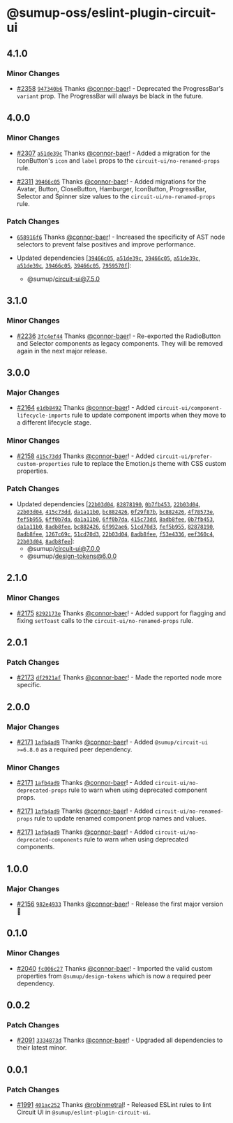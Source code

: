 # @sumup-oss/eslint-plugin-circuit-ui

## 4.1.0

### Minor Changes

- [#2358](https://github.com/sumup-oss/circuit-ui/pull/2358) [`947340b6`](https://github.com/sumup-oss/circuit-ui/commit/947340b6751e8414445556a2de2c3bf721dd051b) Thanks [@connor-baer](https://github.com/connor-baer)! - Deprecated the ProgressBar's `variant` prop. The ProgressBar will always be black in the future.

## 4.0.0

### Minor Changes

- [#2307](https://github.com/sumup-oss/circuit-ui/pull/2307) [`a51de39c`](https://github.com/sumup-oss/circuit-ui/commit/a51de39cc1c5081474468149aac21a6a0b990749) Thanks [@connor-baer](https://github.com/connor-baer)! - Added a migration for the IconButton's `icon` and `label` props to the `circuit-ui/no-renamed-props` rule.

- [#2311](https://github.com/sumup-oss/circuit-ui/pull/2311) [`39466c05`](https://github.com/sumup-oss/circuit-ui/commit/39466c054968e28b14a7a7b1389964f9b2573547) Thanks [@connor-baer](https://github.com/connor-baer)! - Added migrations for the Avatar, Button, CloseButton, Hamburger, IconButton, ProgressBar, Selector and Spinner size values to the `circuit-ui/no-renamed-props` rule.

### Patch Changes

- [`658916f6`](https://github.com/sumup-oss/circuit-ui/commit/658916f6f13003d4547c6e06da640fec2cd39eb9) Thanks [@connor-baer](https://github.com/connor-baer)! - Increased the specificity of AST node selectors to prevent false positives and improve performance.

- Updated dependencies [[`39466c05`](https://github.com/sumup-oss/circuit-ui/commit/39466c054968e28b14a7a7b1389964f9b2573547), [`a51de39c`](https://github.com/sumup-oss/circuit-ui/commit/a51de39cc1c5081474468149aac21a6a0b990749), [`39466c05`](https://github.com/sumup-oss/circuit-ui/commit/39466c054968e28b14a7a7b1389964f9b2573547), [`a51de39c`](https://github.com/sumup-oss/circuit-ui/commit/a51de39cc1c5081474468149aac21a6a0b990749), [`a51de39c`](https://github.com/sumup-oss/circuit-ui/commit/a51de39cc1c5081474468149aac21a6a0b990749), [`39466c05`](https://github.com/sumup-oss/circuit-ui/commit/39466c054968e28b14a7a7b1389964f9b2573547), [`39466c05`](https://github.com/sumup-oss/circuit-ui/commit/39466c054968e28b14a7a7b1389964f9b2573547), [`7959570f`](https://github.com/sumup-oss/circuit-ui/commit/7959570f8f8889eb8d964cc5e851ef637edfbc18)]:
  - @sumup/circuit-ui@7.5.0

## 3.1.0

### Minor Changes

- [#2236](https://github.com/sumup-oss/circuit-ui/pull/2236) [`3fc4ef44`](https://github.com/sumup-oss/circuit-ui/commit/3fc4ef44fea5be861ac26fc210aeebafe5eb1760) Thanks [@connor-baer](https://github.com/connor-baer)! - Re-exported the RadioButton and Selector components as legacy components. They will be removed again in the next major release.

## 3.0.0

### Major Changes

- [#2164](https://github.com/sumup-oss/circuit-ui/pull/2164) [`e1db8492`](https://github.com/sumup-oss/circuit-ui/commit/e1db84920a152cb110ad53b5588849e1e705a01d) Thanks [@connor-baer](https://github.com/connor-baer)! - Added `circuit-ui/component-lifecycle-imports` rule to update component imports when they move to a different lifecycle stage.

### Minor Changes

- [#2158](https://github.com/sumup-oss/circuit-ui/pull/2158) [`415c73dd`](https://github.com/sumup-oss/circuit-ui/commit/415c73dd70dc2720b44ead24cd4b9d7d77af3293) Thanks [@connor-baer](https://github.com/connor-baer)! - Added `circuit-ui/prefer-custom-properties` rule to replace the Emotion.js theme with CSS custom properties.

### Patch Changes

- Updated dependencies [[`22b03d04`](https://github.com/sumup-oss/circuit-ui/commit/22b03d04f000b72b882962fcf9a67f1c93faff51), [`82878190`](https://github.com/sumup-oss/circuit-ui/commit/82878190d70c414032027449e14d8473aa196856), [`0b7fb453`](https://github.com/sumup-oss/circuit-ui/commit/0b7fb453e6eb714561ab4ff8311ef3d4853006c5), [`22b03d04`](https://github.com/sumup-oss/circuit-ui/commit/22b03d04f000b72b882962fcf9a67f1c93faff51), [`22b03d04`](https://github.com/sumup-oss/circuit-ui/commit/22b03d04f000b72b882962fcf9a67f1c93faff51), [`415c73dd`](https://github.com/sumup-oss/circuit-ui/commit/415c73dd70dc2720b44ead24cd4b9d7d77af3293), [`da1a11b0`](https://github.com/sumup-oss/circuit-ui/commit/da1a11b0f8fe2803cb4fc8cb35e759c178ce6916), [`bc882426`](https://github.com/sumup-oss/circuit-ui/commit/bc882426a859e68ec7c029e1b56adbaa63f8260f), [`0f29f87b`](https://github.com/sumup-oss/circuit-ui/commit/0f29f87bf28878f70e047ae42dd18c98660a2ffd), [`bc882426`](https://github.com/sumup-oss/circuit-ui/commit/bc882426a859e68ec7c029e1b56adbaa63f8260f), [`4f78573e`](https://github.com/sumup-oss/circuit-ui/commit/4f78573e94829e87fc250f284159969d4e5d8fc2), [`fef5b955`](https://github.com/sumup-oss/circuit-ui/commit/fef5b9554d2ff858fb8587f5624d8ee65dfbb969), [`6ff0b7da`](https://github.com/sumup-oss/circuit-ui/commit/6ff0b7da7f7aae906ffe467da08115d5500e157a), [`da1a11b0`](https://github.com/sumup-oss/circuit-ui/commit/da1a11b0f8fe2803cb4fc8cb35e759c178ce6916), [`6ff0b7da`](https://github.com/sumup-oss/circuit-ui/commit/6ff0b7da7f7aae906ffe467da08115d5500e157a), [`415c73dd`](https://github.com/sumup-oss/circuit-ui/commit/415c73dd70dc2720b44ead24cd4b9d7d77af3293), [`8adb8fee`](https://github.com/sumup-oss/circuit-ui/commit/8adb8feee02bbfef1d1fc6a9c7a9c5a30e25d027), [`0b7fb453`](https://github.com/sumup-oss/circuit-ui/commit/0b7fb453e6eb714561ab4ff8311ef3d4853006c5), [`da1a11b0`](https://github.com/sumup-oss/circuit-ui/commit/da1a11b0f8fe2803cb4fc8cb35e759c178ce6916), [`8adb8fee`](https://github.com/sumup-oss/circuit-ui/commit/8adb8feee02bbfef1d1fc6a9c7a9c5a30e25d027), [`bc882426`](https://github.com/sumup-oss/circuit-ui/commit/bc882426a859e68ec7c029e1b56adbaa63f8260f), [`6f992ae6`](https://github.com/sumup-oss/circuit-ui/commit/6f992ae6aa39767dcc7df5a6754dbcea4d06af9d), [`51cd70d3`](https://github.com/sumup-oss/circuit-ui/commit/51cd70d37e0fc4609f81e885a503a35e6f102d11), [`fef5b955`](https://github.com/sumup-oss/circuit-ui/commit/fef5b9554d2ff858fb8587f5624d8ee65dfbb969), [`82878190`](https://github.com/sumup-oss/circuit-ui/commit/82878190d70c414032027449e14d8473aa196856), [`8adb8fee`](https://github.com/sumup-oss/circuit-ui/commit/8adb8feee02bbfef1d1fc6a9c7a9c5a30e25d027), [`1267c69c`](https://github.com/sumup-oss/circuit-ui/commit/1267c69cee8dc7c30520753b7c2d662c222c5f03), [`51cd70d3`](https://github.com/sumup-oss/circuit-ui/commit/51cd70d37e0fc4609f81e885a503a35e6f102d11), [`22b03d04`](https://github.com/sumup-oss/circuit-ui/commit/22b03d04f000b72b882962fcf9a67f1c93faff51), [`8adb8fee`](https://github.com/sumup-oss/circuit-ui/commit/8adb8feee02bbfef1d1fc6a9c7a9c5a30e25d027), [`f53e4336`](https://github.com/sumup-oss/circuit-ui/commit/f53e4336739fa317ce7a6511ec3f9716382f5a15), [`eef360c4`](https://github.com/sumup-oss/circuit-ui/commit/eef360c4c0b5b4ab07cf178884cc3dc00e9bf842), [`22b03d04`](https://github.com/sumup-oss/circuit-ui/commit/22b03d04f000b72b882962fcf9a67f1c93faff51), [`8adb8fee`](https://github.com/sumup-oss/circuit-ui/commit/8adb8feee02bbfef1d1fc6a9c7a9c5a30e25d027)]:
  - @sumup/circuit-ui@7.0.0
  - @sumup/design-tokens@6.0.0

## 2.1.0

### Minor Changes

- [#2175](https://github.com/sumup-oss/circuit-ui/pull/2175) [`8292173e`](https://github.com/sumup-oss/circuit-ui/commit/8292173eb9edb5cd6a78a817db77b0fef95001d5) Thanks [@connor-baer](https://github.com/connor-baer)! - Added support for flagging and fixing `setToast` calls to the `circuit-ui/no-renamed-props` rule.

## 2.0.1

### Patch Changes

- [#2173](https://github.com/sumup-oss/circuit-ui/pull/2173) [`df2921af`](https://github.com/sumup-oss/circuit-ui/commit/df2921afa1a05fe7b9c9e2800dc235ef6d26c1a8) Thanks [@connor-baer](https://github.com/connor-baer)! - Made the reported node more specific.

## 2.0.0

### Major Changes

- [#2171](https://github.com/sumup-oss/circuit-ui/pull/2171) [`1afb4ad9`](https://github.com/sumup-oss/circuit-ui/commit/1afb4ad9337af8cd8b1bf369740a39fa60024cae) Thanks [@connor-baer](https://github.com/connor-baer)! - Added `@sumup/circuit-ui >=6.8.0` as a required peer dependency.

### Minor Changes

- [#2171](https://github.com/sumup-oss/circuit-ui/pull/2171) [`1afb4ad9`](https://github.com/sumup-oss/circuit-ui/commit/1afb4ad9337af8cd8b1bf369740a39fa60024cae) Thanks [@connor-baer](https://github.com/connor-baer)! - Added `circuit-ui/no-deprecated-props` rule to warn when using deprecated component props.

- [#2171](https://github.com/sumup-oss/circuit-ui/pull/2171) [`1afb4ad9`](https://github.com/sumup-oss/circuit-ui/commit/1afb4ad9337af8cd8b1bf369740a39fa60024cae) Thanks [@connor-baer](https://github.com/connor-baer)! - Added `circuit-ui/no-renamed-props` rule to update renamed component prop names and values.

- [#2171](https://github.com/sumup-oss/circuit-ui/pull/2171) [`1afb4ad9`](https://github.com/sumup-oss/circuit-ui/commit/1afb4ad9337af8cd8b1bf369740a39fa60024cae) Thanks [@connor-baer](https://github.com/connor-baer)! - Added `circuit-ui/no-deprecated-components` rule to warn when using deprecated components.

## 1.0.0

### Major Changes

- [#2156](https://github.com/sumup-oss/circuit-ui/pull/2156) [`982e4933`](https://github.com/sumup-oss/circuit-ui/commit/982e493339040b656068e9d1f174fb47b1675af0) Thanks [@connor-baer](https://github.com/connor-baer)! - Release the first major version 🚀

## 0.1.0

### Minor Changes

- [#2040](https://github.com/sumup-oss/circuit-ui/pull/2040) [`fc006c27`](https://github.com/sumup-oss/circuit-ui/commit/fc006c275478dbea66be039160ad20701247448c) Thanks [@connor-baer](https://github.com/connor-baer)! - Imported the valid custom properties from `@sumup/design-tokens` which is now a required peer dependency.

## 0.0.2

### Patch Changes

- [#2091](https://github.com/sumup-oss/circuit-ui/pull/2091) [`3334873d`](https://github.com/sumup-oss/circuit-ui/commit/3334873d33430fde670facaa0da311d63b1d259a) Thanks [@connor-baer](https://github.com/connor-baer)! - Upgraded all dependencies to their latest minor.

## 0.0.1

### Patch Changes

- [#1991](https://github.com/sumup-oss/circuit-ui/pull/1991) [`401ac252`](https://github.com/sumup-oss/circuit-ui/commit/401ac252d883c74cc14ea343dab0b7e0b5fac8f5) Thanks [@robinmetral](https://github.com/robinmetral)! - Released ESLint rules to lint Circuit UI in `@sumup/eslint-plugin-circuit-ui`.

